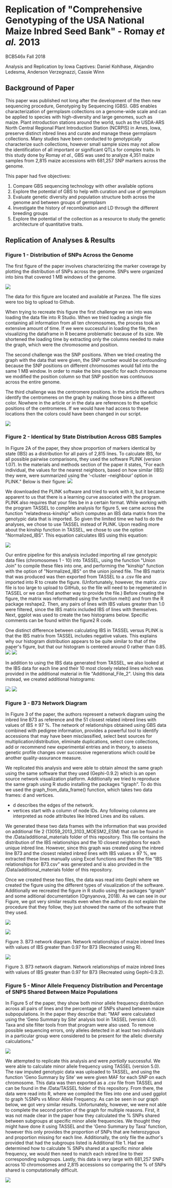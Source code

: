 # Replication of "Comprehensive Genotyping of the USA National Maize Inbred Seed Bank" - Romay *et al.* 2013
BCB546x Fall 2018

Analysis and Replication by Iowa Captives: Daniel Kohlhase, Alejandro Ledesma, Anderson Verzegnazzi, Cassie Winn



## Background of Paper

This paper was published not long after the development of the then new sequencing procedure, Genotyping by Sequencing (GBS). GBS enables characterization of germplasm collections on a genome-wide scale and can be applied to species with high-diversity and large genomes, such as maize. Plant introduction stations around the world, such as the USDA-ARS North Central Regional Plant Introduction Station (NCRPIS) in Ames, Iowa, preserve distinct inbred lines and curate and manage these germplasm collections. Many studies have been conducted to genotypically characterize such collections, however small sample sizes may not allow the identification of all important or significant QTLs for complex traits. In this study done by Romay *et al.*, GBS was used to analyze 4,351 maize samples from 2,815 maize accessions with 681,257 SNP markers across the genome.

This paper had five objectives:

1. Compare GBS sequencing technology with other available options
2. Explore the potential of GBS to help with curation and use of germplasm
3. Evaluate genetic diversity and population structure both across the genome and between groups of germplasm
4. Investigate the history of recombination and LD through the different breeding groups
5. Explore the potential of the collection as a resource to study the genetic architecture of quantitative traits.

## Replication of Analyses & Results
### Figure 1 - Distribution of SNPs Across the Genome

The first figure of the paper involves characterizing the marker coverage by plotting the distribution of SNPs across the genome. SNPs were organized into bins that covered 1 MB windows of the genome.

![](./Figures/Romay_et_al/Fig1.png)

The data for this figure are located and available at Panzea. The file sizes were too big to upload to Github.

When trying to recreate this figure the first challenge we ran into was loading the data file into R Studio. When we tried loading a single file containing all information from all ten chromosomes, the process took an extensive amount of time. If we were successful in loading the file, then visualizing the dataframe in R became problematic because of its size. We shortened the loading time by extracting only the columns needed to make the graph, which were the chromosome and position.

The second challenge was the SNP positions. When we tried creating the graph with the data that were given, the SNP number would be confounding because the SNP positions on different chromosomes would fall into the same 1 MB window. In order to make the bins specific for each chromosome we modified the position column so that SNP position was continuous across the entire genome.

The third challenge was the centromere positions. In the article the authors identify the centromeres on the graph by making those bins a different color. Nowhere in the article or in the data are references to the speficic positions of the centromeres. If we would have had access to these locations then the colors could have been changed in our script.

![](./Figures/Iowa_Captives/Fig1.png)

### Figure 2 - Identical by State Distribution Across GBS Samples
In Figure 2A of the paper, they show proportion of markers identical by state (IBS) as a distribution for all pairs of 2,815 lines. To calculate IBS, for all possible pairwise comparisons, they used the software PLINK (version 1.07). In the materials and methods section of the paper it states, "For each individual, the values for the nearest neighbors, based on how similar (IBS) they were, were summarized using the ‘–cluster –neighbour’ option in PLINK." Below is their figure:
![](./Figures/Romay_et_al/Fig2.png)

We downloaded the PLINK software and tried to work with it, but it became apparent to us that there is a learning curve associated with the program. PLINK also requires that your files be in a certain format. While working with the program TASSEL to complete analysis for figure 5, we came across the function "relatedness-kinship" which computes an IBS data matrix from the genotypic data that is imported. So given the limited time we had to do the analyses, we chose to use TASSEL instead of PLINK. Upon reading more about the kinship function in TASSEL, we chose to use the option "Normalized_IBS". This equation calculates IBS using this equation: 

![](./Figures/Iowa_Captives/IBS_equation.png)

Our entire pipeline for this analysis included importing all raw genotypic data files (chromosomes 1 - 10) into TASSEL, using the function "Union Join" to compile these files into one, and performing the "kinship" function with the option of "Normalized_IBS" on the union joined file. The IBS matrix that was produced was then exported from TASSEL to a .csv file and imported into R to create the figure. (Unfortunately, however, the matrix .csv file is too large to upload to GitHub, so the file will need to be regenerated in TASSEL or we can find another way to provide the file.) Before creating the figure, the matrix was reformatted using the function melt() and from the R package reshape2. Then, any pairs of lines with IBS values greater than 1.0 were filtered, since the IBS matrix included IBS of lines with themselves. Next, ggplot was used to create the two histograms below. Specific comments can be found within the figure2 R code. 

One distinct difference between calculating IBS in TASSEL versus PLINK is that the IBS matrix from TASSEL includes negative values. This explains why our histogram distribution appears to be quite similar to that of the paper's figure, but that our histogram is centered around 0 rather than 0.85.
![](./Figures/Iowa_Captives/Figure2.png)
![](./Figures/Iowa_Captives/Figure2_A.png)

In addition to using the IBS data generated from TASSEL, we also looked at the IBS data for each line and their 10 most closely related lines which was provided in the additional material in file "Additional_File_2". Using this data instead, we created additional histograms:

![](./Figures/Iowa_Captives/Fig2_filtered.png)
![](./Figures/Iowa_Captives/Fig2A_filtered.png)

### Figure 3 - B73 Network Diagram

In Figure 3 of the paper, the authors represent a network diagram using the inbred line B73 as reference and the 51 closest related inbred lines with values of IBS ≥ 97 %. The network of relationships obtained using GBS data combined with pedigree information,
provides a powerful tool to identify accessions that may have been misclassified, select best sources for multiplication/distribution, eliminate duplications, select core collections, add or recommend new experimental entries and in theory, to assess genetic profile changes over successive regenerations which could be another quality-assurance measure.

We replicated this analysis and were able to obtain almost the same graph using the same software that they used (Gephi-0.9.2) which is an open source network visualization platform. Additionally we tried to reproduce the same graph using R studio installing the packages “igraph”. To do this we used the graph_from_data_frame() function, which takes two data frames: d and vertices.
-	d describes the edges of the network. 
-	vertices start with a column of node IDs. Any following columns are interpreted as node attributes like Inbred Lines and ibs values.

We generated these two data frames with the information that was provided on additional file 2 (13059_2013_3103_MOESM2_ESM) that can be found in the  /Data/additional_materials folder of this repository. This file contains the distribution of the IBS relationships and the 10 closest neighbors for each unique inbred line. However, since this graph was created using the inbred line B73 and the closest related inbred lines with IBS values ≥ 97 %, we extracted these lines manually using Excel functions and then the file “IBS relationships for B73.csv” was generated and is also provided in the /Data/additional_materials folder of this repository.

Once we created these two files, the data was read into Gephi where we created the figure using the different types of visualization of the software. Additionally we recreated the figure in R studio using the packages “igraph” and some aditional documentation (Ognyanova, 2018). As we can see in our Figure, we got very similar results even when the authors do not explain the procedure that they follow, they just showed the name of the software that they used.


![](./Figures/Romay_et_al/Fig3.png)

![](./Figures/Iowa_Captives/Fig3_with_R.png)

Figure 3. B73 network diagram. Network relationships of maize inbred lines with values of IBS greater than 0.97 for B73 (Recreated using R).

![](./Figures/Iowa_Captives/Fig3_with_gephi.png)

Figure 3. B73 network diagram. Network relationships of maize inbred lines with values of IBS greater than 0.97 for B73 (Recreated using Gephi-0.9.2).

### Figure 5 - Minor Allele Frequency Distribution and Percentage of SNPS Shared Between Maize Populations
In Figure 5 of the paper, they show both minor allele frequency distribution across all pairs of lines and the percentage of SNPs shared between maize subpopulations. In the paper they describe that: "MAF were calculated using the ‘Geno Summary by Site’ analysis tool in TASSEL (version 4.0). Taxa and site filter tools from that program were also used. To remove possible sequencing errors, only alleles detected in at least two individuals in a particular group were considered to be present for the allelic diversity calculations."


![](./Figures/Romay_et_al/Fig5.png)

We attempted to replicate this analysis and were *partially* successful. We were able to calculate minor allele frequency using TASSEL (version 5.0). The raw imputed genotypic data was uploaded to TASSEL, and using the function 'Geno Summary by Site' we were given MAF for each SNP on each chromosome. This data was then exported as a .csv file from TASSEL and can be found in the /Data/TASSEL folder of this repository. From there, the data were read into R, where we compiled the files into one and used ggplot to graph %SNPs vs Minor Allele Frequency. As can be seen in our graph below, we got very similar results. Unfortunately, however, we were not able to complete the second portion of the graph for multiple reasons. First, it was not made clear in the paper how they calculated the % SNPs shared between subgroups at specific minor allele frequencies. We thought they might have done it using TASSEL and the 'Geno Summary by Taxa' function, however this only provides the proportion of SNPs that are heterozygous and proportion missing for each line. Additionally, the only file the author's provided that had the subgroups listed is Additional file 1. Had we determined how to calculate % SNPs shared at a specific minor allele frequency, we would then need to match each inbred line to their corresponding subgroups. Lastly, this data is very large with 681,257 SNPs across 10 chromosomes and 2,815 accessions so comparing the % of SNPs shared is computationally difficult.

![](./Figures/Iowa_Captives/Fig5.png)
